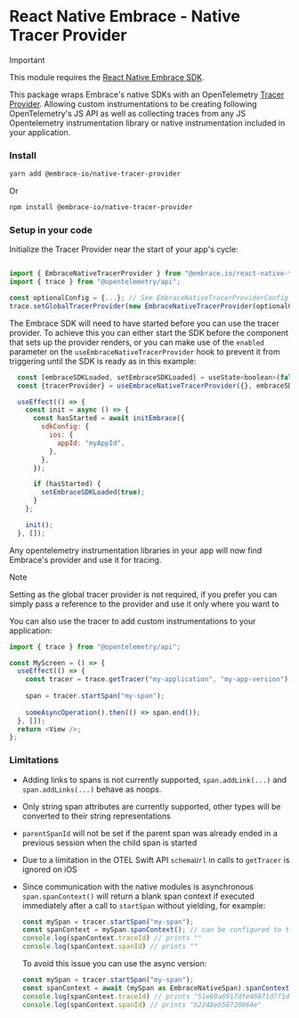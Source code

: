 # React Native Embrace - Native Tracer Provider

> [!IMPORTANT]
>
> This module requires the [React Native Embrace SDK](https://www.npmjs.com/package/@embrace-io/react-native).

This package wraps Embrace's native SDKs with an OpenTelemetry [Tracer Provider](https://opentelemetry.io/docs/concepts/signals/traces/#tracer-provider).
Allowing custom instrumentations to be creating following OpenTelemetry's JS API as well as collecting traces from
any JS Opentelemetry instrumentation library or native instrumentation included in your application.

### Install

```sh
yarn add @embrace-io/native-tracer-provider
```

Or

```sh
npm install @embrace-io/native-tracer-provider
```

### Setup in your code

Initialize the Tracer Provider near the start of your app's cycle:

```javascript

import { EmbraceNativeTracerProvider } from "@embrace.io/react-native-tracer-provider";
import { trace } from "@opentelemetry/api";

const optionalConfig = {...}; // See EmbraceNativeTracerProviderConfig in ./src/types/ for possible options
trace.setGlobalTracerProvider(new EmbraceNativeTracerProvider(optionalConfig));
```

The Embrace SDK will need to have started before you can use the tracer provider. To achieve this you can either start
the SDK before the component that sets up the provider renders, or you can make use of the `enabled` parameter on the
`useEmbraceNativeTracerProvider` hook to prevent it from triggering until the SDK is ready as in this example:

```javascript
  const [embraceSDKLoaded, setEmbraceSDKLoaded] = useState<boolean>(false);
  const {tracerProvider} = useEmbraceNativeTracerProvider({}, embraceSDKLoaded);

  useEffect(() => {
    const init = async () => {
      const hasStarted = await initEmbrace({
        sdkConfig: {
          ios: {
            appId: "myAppId",
          },
        },
      });

      if (hasStarted) {
        setEmbraceSDKLoaded(true);
      }
    };

    init();
  }, []);
```

Any opentelemetry instrumentation libraries in your app will now find Embrace's provider and use it for tracing.

> [!NOTE]
>
> Setting as the global tracer provider is not required, if you prefer you can simply pass a reference to the provider
> and use it only where you want to

You can also use the tracer to add custom instrumentations to your application:

```javascript
import { trace } from "@opentelemetry/api";

const MyScreen = () => {
  useEffect(() => {
    const tracer = trace.getTracer("my-application", "my-app-version");
    
    span = tracer.startSpan("my-span");
    
    someAsyncOperation().then(() => span.end());
  }, []);
  return <View />;
};
```

### Limitations

* Adding links to spans is not currently supported, `span.addLink(...)` and `span.addLinks(...)` behave as noops.
* Only string span attributes are currently supported, other types will be converted to their string representations
* `parentSpanId` will not be set if the parent span was already ended in a previous session when the child span is started
* Due to a limitation in the OTEL Swift API `schemaUrl` in calls to `getTracer` is ignored on iOS
* Since communication with the native modules is asynchronous `span.spanContext()` will return a blank span context if
executed immediately after a call to `startSpan` without yielding, for example:

    ```javascript
    const mySpan = tracer.startSpan("my-span");
    const spanContext = mySpan.spanContext(); // can be configured to throw an error instead through EmbraceNativeTracerProviderConfig
    console.log(spanContext.traceId) // prints ""
    console.log(spanContext.spanId) // prints ""
    ```

    To avoid this issue you can use the async version:

    ```javascript
    const mySpan = tracer.startSpan("my-span");
    const spanContext = await (mySpan as EmbraceNativeSpan).spanContextAsync();
    console.log(spanContext.traceId) // prints "51e60a6917dfe46871d7f1d39f66d02c"
    console.log(spanContext.spanId) // prints "b2248eb58720064e"
    ```